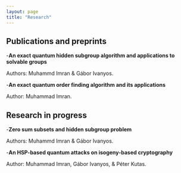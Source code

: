 ```yaml
---
layout: page
title: "Research"
---
```

<h2>Publications and preprints</h2>
-<b>An exact quantum hidden subgroup algorithm and applications to solvable groups</b>

Authors: Muhammd Imran & Gábor Ivanyos.

-<b>An exact quantum order finding algorithm and its applications</b>

Author: Muhammad Imran.

<h2>Research in progress</h2>
-<b>Zero sum subsets and hidden subgroup problem</b>

Authors: Muhammd Imran & Gábor Ivanyos.

-<b>An HSP-based quantum attacks on isogeny-based cryptography</b>

Author: Muhammad Imran, Gábor Ivanyos, & Péter Kutas.
